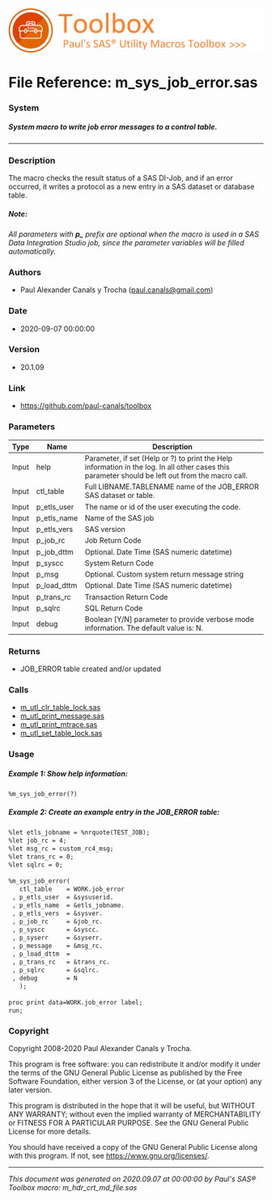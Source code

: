 ![../../misc/images/doc_banner.png](../../misc/images/doc_banner.png)
# 
# File Reference: m_sys_job_error.sas

### System

##### System macro to write job error messages to a control table.

***

### Description
The macro checks the result status of a SAS DI-Job, and if an error occurred, it writes a protocol as a new entry in a SAS dataset or database table.



##### *Note:*
*All parameters with <b>p_</b> prefix are optional when the macro is used in a SAS Data Integration Studio job, since the parameter variables will be filled automatically.*

### Authors
* Paul Alexander Canals y Trocha (paul.canals@gmail.com)

### Date
* 2020-09-07 00:00:00

### Version
* 20.1.09

### Link
* https://github.com/paul-canals/toolbox

### Parameters
| Type | Name | Description |
| ---- | ---- | ----------- |
| Input | help | Parameter, if set (Help or ?) to print the Help information in the log. In all other cases this parameter should be left out from the macro call. |
| Input | ctl_table | Full LIBNAME.TABLENAME name of the JOB_ERROR SAS dataset or table. |
| Input | p_etls_user | The name or id of the user executing the code. |
| Input | p_etls_name | Name of the SAS job |
| Input | p_etls_vers | SAS version |
| Input | p_job_rc | Job Return Code |
| Input | p_job_dttm | Optional. Date Time (SAS numeric datetime) |
| Input | p_syscc | System Return Code |
| Input | p_msg | Optional. Custom system return message string |
| Input | p_load_dttm | Optional. Date Time (SAS numeric datetime) |
| Input | p_trans_rc | Transaction Return Code |
| Input | p_sqlrc | SQL Return Code |
| Input | debug | Boolean [Y/N] parameter to provide verbose mode information. The default value is: N. |

### Returns
* JOB_ERROR table created and/or updated

### Calls
* [m_utl_clr_table_lock.sas](m_utl_clr_table_lock.md)
* [m_utl_print_message.sas](m_utl_print_message.md)
* [m_utl_print_mtrace.sas](m_utl_print_mtrace.md)
* [m_utl_set_table_lock.sas](m_utl_set_table_lock.md)

### Usage

##### Example 1: Show help information:
```sas
%m_sys_job_error(?)
```

##### Example 2: Create an example entry in the JOB_ERROR table:
```sas
%let etls_jobname = %nrquote(TEST_JOB);
%let job_rc = 4;
%let msg_rc = custom_rc4_msg;
%let trans_rc = 0;
%let sqlrc = 0;

%m_sys_job_error(
   ctl_table    = WORK.job_error
 , p_etls_user  = &sysuserid.
 , p_etls_name  = &etls_jobname.
 , p_etls_vers  = &sysver.
 , p_job_rc     = &job_rc.
 , p_syscc      = &syscc.
 , p_syserr     = &syserr.
 , p_message    = &msg_rc.
 , p_load_dttm  =
 , p_trans_rc   = &trans_rc.
 , p_sqlrc      = &sqlrc.
 , debug        = N
   );

proc print data=WORK.job_error label;
run;
```

### Copyright
Copyright 2008-2020 Paul Alexander Canals y Trocha. 
 
This program is free software: you can redistribute it and/or modify 
it under the terms of the GNU General Public License as published by 
the Free Software Foundation, either version 3 of the License, or 
(at your option) any later version. 
 
This program is distributed in the hope that it will be useful, 
but WITHOUT ANY WARRANTY; without even the implied warranty of 
MERCHANTABILITY or FITNESS FOR A PARTICULAR PURPOSE. See the 
GNU General Public License for more details. 
 
You should have received a copy of the GNU General Public License 
along with this program. If not, see <https://www.gnu.org/licenses/>. 


***
*This document was generated on 2020.09.07 at 00:00:00 by Paul's SAS&reg; Toolbox macro: m_hdr_crt_md_file.sas*
